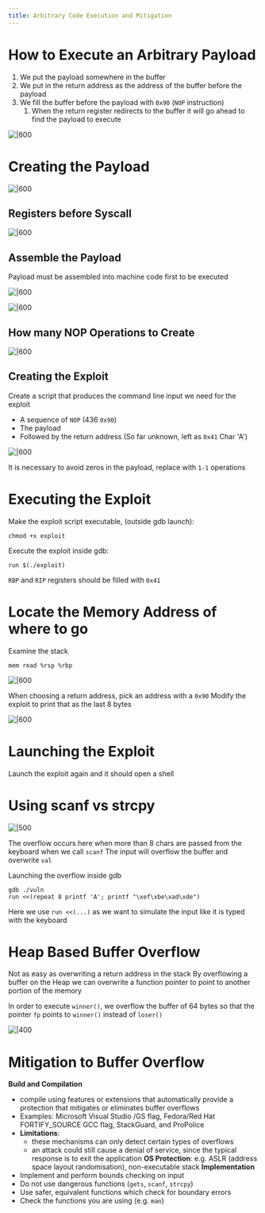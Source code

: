 ```yaml
---
title: Arbitrary Code Execution and Mitigation
---
```

# How to Execute an Arbitrary Payload

1. We put the payload somewhere in the buffer
2. We put in the return address as the address of the buffer before the payload
3. We fill the buffer before the payload with `0x90` (`NOP` instruction)
	1. When the return register redirects to the buffer it will go ahead to find the payload to execute

![|600](notes/Uni%20Content/Software%20Security/Images/Pasted%20image%2020230317192827.png)

# Creating the Payload

![|600](notes/Uni%20Content/Software%20Security/Images/Pasted%20image%2020230317193343.png)

## Registers before Syscall

![|600](notes/Uni%20Content/Software%20Security/Images/Pasted%20image%2020230317193834.png)

## Assemble the Payload

Payload must be assembled into machine code first to be executed

![|600](notes/Uni%20Content/Software%20Security/Images/Pasted%20image%2020230317193921.png)

![|600](notes/Uni%20Content/Software%20Security/Images/Pasted%20image%2020230317194122.png)

## How many NOP Operations to Create

![|600](notes/Uni%20Content/Software%20Security/Images/Pasted%20image%2020230317194028.png)

## Creating the Exploit

Create a script that produces the command line input we need for the exploit
- A sequence of `NOP` (436 `0x90`)
- The payload
- Followed by the return address (So far unknown, left as `0x41` Char 'A')

![|600](notes/Uni%20Content/Software%20Security/Images/Pasted%20image%2020230317195047.png)

It is necessary to avoid zeros in the payload, replace with `1-1` operations

# Executing the Exploit

Make the exploit script executable, (outside gdb launch):
```
chmod +x exploit
```

Execute the exploit inside gdb:
```
run $(./exploit)
```

`RBP` and `RIP` registers should be filled with `0x41`

# Locate the Memory Address of where to go

Examine the stack

```
mem read %rsp %rbp
```

![|600](notes/Uni%20Content/Software%20Security/Images/Pasted%20image%2020230317200208.png)

When choosing a return address, pick an address with a `0x90`
Modify the exploit to print that as the last 8 bytes

![|600](notes/Uni%20Content/Software%20Security/Images/Pasted%20image%2020230317200500.png)

# Launching the Exploit

Launch the exploit again and it should open a shell

# Using scanf vs strcpy

![|500](notes/Uni%20Content/Software%20Security/Images/Pasted%20image%2020230317201044.png)

The overflow occurs here when more than 8 chars are passed from the keyboard when we call `scanf`
The input will overflow the buffer and overwrite `val`

Launching the overflow inside gdb
```
gdb ./vuln
run <<(repeat 8 printf 'A'; printf "\xef\xbe\xad\xde")
```

Here we use `run <<(...)` as we want to simulate the input like it is typed with the keyboard 

# Heap Based Buffer Overflow

Not as easy as overwriting a return address in the stack
By overflowing a buffer on the Heap we can overwrite a function pointer to point to another portion of the memory

In order to execute `winner()`, we overflow the buffer of 64 bytes so that the pointer `fp` points to `winner()` instead of `loser()`

![|400](notes/Uni%20Content/Software%20Security/Images/Pasted%20image%2020230317203106.png)

# Mitigation to Buffer Overflow

**Build and Compilation**
- compile using features or extensions that automatically provide a protection that mitigates or eliminates buffer overflows
- Examples: Microsoft Visual Studio /GS flag, Fedora/Red Hat FORTIFY_SOURCE GCC flag, StackGuard, and ProPolice
- **Limitations**:
	- these mechanisms can only detect certain types of overflows
	- an attack could still cause a denial of service, since the typical response is to exit the application
**OS Protection**: e.g. ASLR (address space layout randomisation), non-executable stack **Implementation**
- Implement and perform bounds checking on input
- Do not use dangerous functions (`gets`, `scanf`, `strcpy`)
- Use safer, equivalent functions which check for boundary errors
- Check the functions you are using (e.g. `man`)